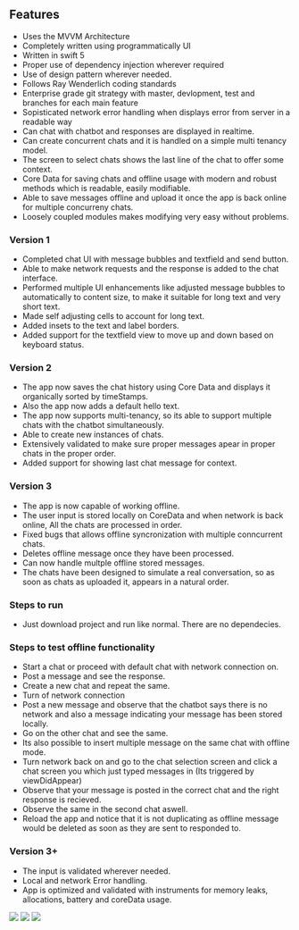 ## Features

- Uses the MVVM Architecture
- Completely written using programmatically UI
- Written in swift 5
- Proper use of dependency injection wherever required
- Use of design pattern wherever needed.
- Follows Ray Wenderlich coding standards
- Enterprise grade git strategy with master, devlopment, test and branches for each main feature
- Sopisticated network error handling when displays error from server in a readable way
- Can chat with chatbot and responses are displayed in realtime.
- Can create concurrent chats and it is handled on a simple multi tenancy model.
- The screen to select chats shows the last line of the chat to offer some context. 
- Core Data for saving chats and offline usage with modern and robust methods which is readable, easily modifiable.
- Able to save messages offline and upload it once the app is back online for multiple concurreny chats.
- Loosely coupled modules makes modifying very easy without problems.

### Version 1
- Completed chat UI with message bubbles and textfield and send button.
- Able to make network requests and the response is added to the chat interface.
- Performed multiple UI enhancements like adjusted message bubbles to automatically to content size, to make it suitable for long text and very short text.
- Made self adjusting cells to account for long text.
- Added insets to the text and label borders.
- Added support for the textfield view to move up and down based on keyboard status. 

### Version 2
- The app now saves the chat history using Core Data and displays it organically sorted by timeStamps. 
- Also the app now adds a default hello text.
- The app now supports multi-tenancy, so its able to support multiple chats with the chatbot simultaneously.
- Able to create new instances of chats. 
- Extensively validated to make sure proper messages apear in proper chats in the proper order. 
- Added support for showing last chat message for context.

### Version 3
- The app is now capable of working offline.
- The user input is stored locally on CoreData and when network is back online, All the chats are processed in order. 
- Fixed bugs that allows offline syncronization with multiple conncurrent chats.
- Deletes offline message once they have been processed.
- Can now handle multple offline stored messages.
- The chats have been designed to simulate a real conversation, so as soon as chats as uploaded it, appears in a natural order. 

### Steps to run
- Just download project and run like normal. There are no dependecies.

### Steps to test offline functionality
- Start a chat or proceed with default chat with network connection on.
- Post a message and see the response. 
- Create a new chat and repeat the same. 
- Turn of network connection
- Post a new message and observe that the chatbot says there is no network and also a message indicating your message has been stored locally. 
- Go on the other chat and see the same. 
- Its also possible to insert multiple message on the same chat with offline mode. 
- Turn network back on and go to the chat selection screen and click a chat screen you which just typed messages in (Its triggered by viewDidAppear)
- Observe that your message is posted in the correct chat and the right response is recieved.
- Observe the same in the second chat aswell. 
- Reload the app and notice that it is not duplicating as offline message would be deleted as soon as they are sent to responded to. 


### Version 3+
- The input is validated wherever needed.
- Local and network Error handling. 
- App is optimized and validated with instruments for memory leaks, allocations, battery and coreData usage.

![](https://github.com/vishwas513/ChatBot/blob/master/screenshots/pic3.png)
![](https://github.com/vishwas513/ChatBot/blob/master/screenshots/pic2.png)
![](https://github.com/vishwas513/ChatBot/blob/master/screenshots/pic4.png)


